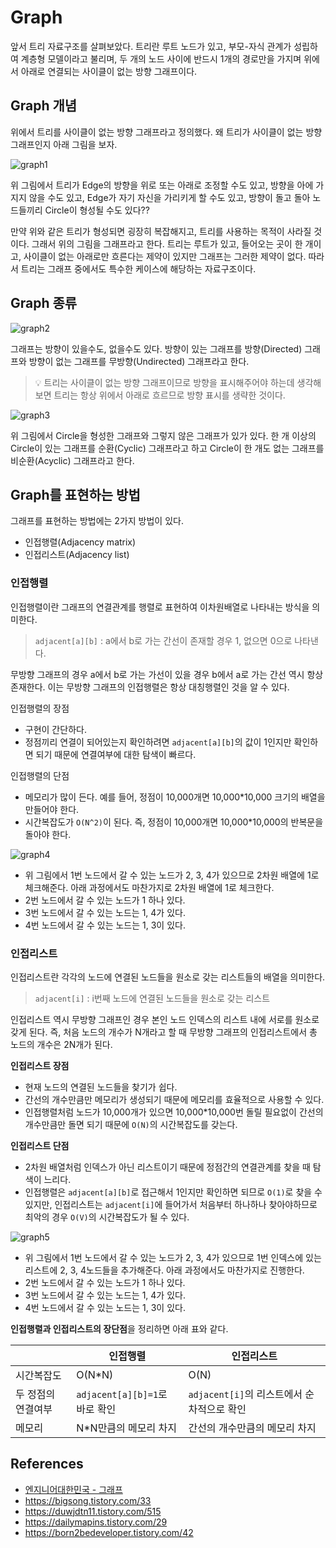 # Graph

앞서 트리 자료구조를 살펴보았다. 트리란 루트 노드가 있고, 부모-자식 관계가 성립하여 계층형 모델이라고 불리며, 두 개의 노드 사이에 반드시 1개의 경로만을 가지며 위에서 아래로 연결되는 사이클이 없는 방향 그래프이다.

## Graph 개념

위에서 트리를 사이클이 없는 방향 그래프라고 정의했다. 왜 트리가 사이클이 없는 방향 그래프인지 아래 그림을 보자.

![graph1](https://user-images.githubusercontent.com/55525868/222881906-229c5e6c-5209-4c9d-9afd-4dbe98a51427.png)

위 그림에서 트리가 Edge의 방향을 위로 또는 아래로 조정할 수도 있고, 방향을 아에 가지지 않을 수도 있고, Edge가 자기 자신을 가리키게 할 수도 있고, 방향이 돌고 돌아 노드들끼리 Circle이 형성될 수도 있다??

만약 위와 같은 트리가 형성되면 굉장히 복잡해지고, 트리를 사용하는 목적이 사라질 것이다. 그래서 위의 그림을 그래프라고 한다. 트리는 루트가 있고, 들어오는 곳이 한 개이고, 사이클이 없는 아래로만 흐른다는 제약이 있지만 그래프는 그러한 제약이 없다. 따라서 트리는 그래프 중에서도 특수한 케이스에 해당하는 자료구조이다.

## Graph 종류

![graph2](https://user-images.githubusercontent.com/55525868/222881911-55e6a898-79ed-4ab3-b15f-28adbc92288d.png)

그래프는 방향이 있을수도, 없을수도 있다. 방향이 있는 그래프를 방향(Directed) 그래프와 방향이 없는 그래프를 무방향(Undirected) 그래프라고 한다. 

> 💡 트리는 사이클이 없는 방향 그래프이므로 방향을 표시해주어야 하는데 생각해보면 트리는 항상 위에서 아래로 흐르므로 방향 표시를 생략한 것이다. 

![graph3](https://user-images.githubusercontent.com/55525868/222881912-01b88ef5-a159-4181-871e-75597a15b5fe.png)

위 그림에서 Circle을 형성한 그래프와 그렇지 않은 그래프가 있가 있다. 한 개 이상의 Circle이 있는 그래프를 순환(Cyclic) 그래프라고 하고 Circle이 한 개도 없는 그래프를 비순환(Acyclic) 그래프라고 한다.

## Graph를 표현하는 방법

그래프를 표현하는 방법에는 2가지 방법이 있다.

- 인접행렬(Adjacency matrix)
- 인접리스트(Adjacency list)

### 인접행렬

인접행렬이란 그래프의 연결관계를 행렬로 표현하여 이차원배열로 나타내는 방식을 의미한다.

> `adjacent[a][b]` : a에서 b로 가는 간선이 존재할 경우 1, 없으면 0으로 나타낸다.

무방향 그래프의 경우 a에서 b로 가는 가선이 있을 경우 b에서 a로 가는 간선 역시 항상 존재한다. 이는 무방향 그래프의 인접행렬은 항상 대칭행렬인 것을 알 수 있다.

인접행렬의 장점

- 구현이 간단하다.
- 정점끼리 연결이 되어있는지 확인하려면 `adjacent[a][b]`의 값이 1인지만 확인하면 되기 때문에 연결여부에 대한 탐색이 빠르다.

인접행렬의 단점

- 메모리가 많이 든다. 예를 들어, 정점이 10,000개면 10,000*10,000 크기의 배열을 만들어야 한다.
- 시간복잡도가 `O(N^2)`이 된다. 즉, 정점이 10,000개면 10,000*10,000의 반복문을 돌아야 한다.

![graph4](https://user-images.githubusercontent.com/55525868/222881915-47e9c045-d821-499a-9f39-04654d227146.png)

- 위 그림에서 1번 노드에서 갈 수 있는 노드가 2, 3, 4가 있으므로 2차원 배열에 1로 체크해준다. 아래 과정에서도 마찬가지로 2차원 배열에 1로 체크한다.
- 2번 노드에서 갈 수 있는 노드가 1 하나 있다.
- 3번 노드에서 갈 수 있는 노드는 1, 4가 있다.
- 4번 노드에서 갈 수 있는 노드는 1, 3이 있다.

### 인접리스트

인접리스트란 각각의 노드에 연결된 노드들을 원소로 갖는 리스트들의 배열을 의미한다.

> `adjacent[i]` : i번째 노드에 연결된 노드들을 원소로 갖는 리스트

인접리스트 역시 무방향 그래프인 경우 본인 노드 인덱스의 리스트 내에 서로를 원소로 갖게 된다. 즉, 처음 노드의 개수가 N개라고 할 때 무방향 그래프의 인접리스트에서 총 노드의 개수은 2N개가 된다.

**인접리스트 장점**

- 현재 노드의 연결된 노드들을 찾기가 쉽다.
- 간선의 개수만큼만 메모리가 생성되기 때문에 메모리를 효율적으로 사용할 수 있다.
- 인접행렬처럼 노드가 10,000개가 있으면 10,000*10,000번 돌릴 필요없이 간선의 개수만큼만 돌면 되기 때문에 `O(N)`의 시간복잡도를 갖는다.

**인접리스트 단점**

- 2차원 배열처럼 인덱스가 아닌 리스트이기 때문에 정점간의 연결관계를 찾을 때 탐색이 느리다.
- 인접행렬은 `adjacent[a][b]`로 접근해서 1인지만 확인하면 되므로 `O(1)`로 찾을 수 있지만, 인접리스트는 `adjacent[i]`에 들어가서 처음부터 하나하나 찾아야하므로 최악의 경우 `O(V)`의 시간복잡도가 될 수 있다.

![graph5](https://user-images.githubusercontent.com/55525868/222881918-0e966c9a-eadd-4b9a-8138-c18f5e3584fb.png)

- 위 그림에서 1번 노드에서 갈 수 있는 노드가 2, 3, 4가 있으므로 1번 인덱스에 있는 리스트에 2, 3, 4노드들을 추가해준다. 아래 과정에서도 마찬가지로 진행한다.
- 2번 노드에서 갈 수 있는 노드가 1 하나 있다.
- 3번 노드에서 갈 수 있는 노드는 1, 4가 있다.
- 4번 노드에서 갈 수 있는 노드는 1, 3이 있다.

**인접행렬과 인접리스트의 장단점**을 정리하면 아래 표와 같다.

||인접행렬|인접리스트|
|---|---|---|
|시간복잡도|O(N*N)|O(N)|
|두 정점의 연결여부|`adjacent[a][b]=1`로 바로 확인|`adjacent[i]`의 리스트에서 순차적으로 확인|
|메모리|N*N만큼의 메모리 차지|간선의 개수만큼의 메모리 차지|

## References

- [엔지니어대한민국 - 그래프](https://www.youtube.com/watch?v=fVcKN42YXXI)
- https://bigsong.tistory.com/33
- https://duwjdtn11.tistory.com/515
- https://dailymapins.tistory.com/29
- https://born2bedeveloper.tistory.com/42